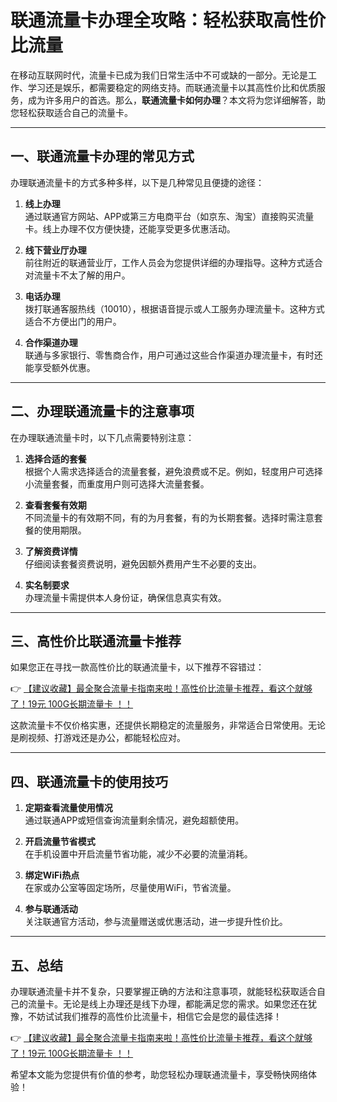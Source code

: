 # 联通流量卡办理全攻略：轻松获取高性价比流量

在移动互联网时代，流量卡已成为我们日常生活中不可或缺的一部分。无论是工作、学习还是娱乐，都需要稳定的网络支持。而联通流量卡以其高性价比和优质服务，成为许多用户的首选。那么，**联通流量卡如何办理**？本文将为您详细解答，助您轻松获取适合自己的流量卡。

---

## 一、联通流量卡办理的常见方式

办理联通流量卡的方式多种多样，以下是几种常见且便捷的途径：

1. **线上办理**  
   通过联通官方网站、APP或第三方电商平台（如京东、淘宝）直接购买流量卡。线上办理不仅方便快捷，还能享受更多优惠活动。

2. **线下营业厅办理**  
   前往附近的联通营业厅，工作人员会为您提供详细的办理指导。这种方式适合对流量卡不太了解的用户。

3. **电话办理**  
   拨打联通客服热线（10010），根据语音提示或人工服务办理流量卡。这种方式适合不方便出门的用户。

4. **合作渠道办理**  
   联通与多家银行、零售商合作，用户可通过这些合作渠道办理流量卡，有时还能享受额外优惠。

---

## 二、办理联通流量卡的注意事项

在办理联通流量卡时，以下几点需要特别注意：

1. **选择合适的套餐**  
   根据个人需求选择适合的流量套餐，避免浪费或不足。例如，轻度用户可选择小流量套餐，而重度用户则可选择大流量套餐。

2. **查看套餐有效期**  
   不同流量卡的有效期不同，有的为月套餐，有的为长期套餐。选择时需注意套餐的使用期限。

3. **了解资费详情**  
   仔细阅读套餐资费说明，避免因额外费用产生不必要的支出。

4. **实名制要求**  
   办理流量卡需提供本人身份证，确保信息真实有效。

---

## 三、高性价比联通流量卡推荐

如果您正在寻找一款高性价比的联通流量卡，以下推荐不容错过：

👉 [【建议收藏】最全聚合流量卡指南来啦！高性价比流量卡推荐，看这个就够了！19元 100G长期流量卡 ！！](https://bit.ly/Liuliangka)

这款流量卡不仅价格实惠，还提供长期稳定的流量服务，非常适合日常使用。无论是刷视频、打游戏还是办公，都能轻松应对。

---

## 四、联通流量卡的使用技巧

1. **定期查看流量使用情况**  
   通过联通APP或短信查询流量剩余情况，避免超额使用。

2. **开启流量节省模式**  
   在手机设置中开启流量节省功能，减少不必要的流量消耗。

3. **绑定WiFi热点**  
   在家或办公室等固定场所，尽量使用WiFi，节省流量。

4. **参与联通活动**  
   关注联通官方活动，参与流量赠送或优惠活动，进一步提升性价比。

---

## 五、总结

办理联通流量卡并不复杂，只要掌握正确的方法和注意事项，就能轻松获取适合自己的流量卡。无论是线上办理还是线下办理，都能满足您的需求。如果您还在犹豫，不妨试试我们推荐的高性价比流量卡，相信它会是您的最佳选择！

👉 [【建议收藏】最全聚合流量卡指南来啦！高性价比流量卡推荐，看这个就够了！19元 100G长期流量卡 ！！](https://bit.ly/Liuliangka)

希望本文能为您提供有价值的参考，助您轻松办理联通流量卡，享受畅快网络体验！
